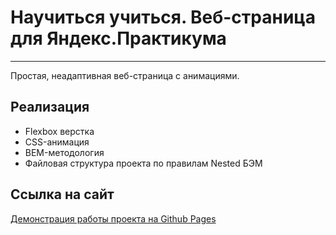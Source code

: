 # Научиться учиться. Веб-страница для Яндекс.Практикума
------

Простая, неадаптивная веб-страница с анимациями.

## Реализация
* Flexbox верстка
* CSS-анимация
* BEM-методология
* Файловая структура проекта по правилам Nested БЭМ

## Ссылка на сайт
[Демонстрация работы проекта на Github Pages](https://mikhailyandex.github.io/how-to-learn/)
